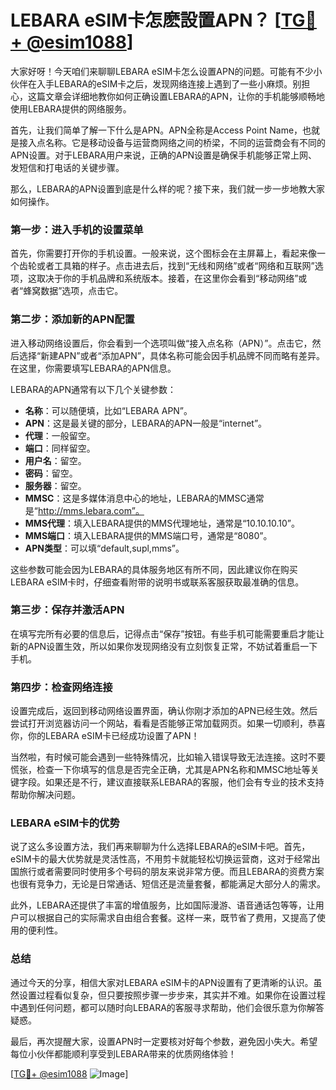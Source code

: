 # LEBARA eSIM卡怎麽設置APN？ [[TG💪+ @esim1088](https://t.me/s/esim1088)]

大家好呀！今天咱们来聊聊LEBARA eSIM卡怎么设置APN的问题。可能有不少小伙伴在入手LEBARA的eSIM卡之后，发现网络连接上遇到了一些小麻烦。别担心，这篇文章会详细地教你如何正确设置LEBARA的APN，让你的手机能够顺畅地使用LEBARA提供的网络服务。

首先，让我们简单了解一下什么是APN。APN全称是Access Point Name，也就是接入点名称。它是移动设备与运营商网络之间的桥梁，不同的运营商会有不同的APN设置。对于LEBARA用户来说，正确的APN设置是确保手机能够正常上网、发短信和打电话的关键步骤。

那么，LEBARA的APN设置到底是什么样的呢？接下来，我们就一步一步地教大家如何操作。

### **第一步：进入手机的设置菜单**

首先，你需要打开你的手机设置。一般来说，这个图标会在主屏幕上，看起来像一个齿轮或者工具箱的样子。点击进去后，找到“无线和网络”或者“网络和互联网”选项，这取决于你的手机品牌和系统版本。接着，在这里你会看到“移动网络”或者“蜂窝数据”选项，点击它。

### **第二步：添加新的APN配置**

进入移动网络设置后，你会看到一个选项叫做“接入点名称（APN）”。点击它，然后选择“新建APN”或者“添加APN”，具体名称可能会因手机品牌不同而略有差异。在这里，你需要填写LEBARA的APN信息。

LEBARA的APN通常有以下几个关键参数：

- **名称**：可以随便填，比如“LEBARA APN”。
- **APN**：这是最关键的部分，LEBARA的APN一般是“internet”。
- **代理**：一般留空。
- **端口**：同样留空。
- **用户名**：留空。
- **密码**：留空。
- **服务器**：留空。
- **MMSC**：这是多媒体消息中心的地址，LEBARA的MMSC通常是“http://mms.lebara.com”。
- **MMS代理**：填入LEBARA提供的MMS代理地址，通常是“10.10.10.10”。
- **MMS端口**：填入LEBARA提供的MMS端口号，通常是“8080”。
- **APN类型**：可以填“default,supl,mms”。

这些参数可能会因为LEBARA的具体服务地区有所不同，因此建议你在购买LEBARA eSIM卡时，仔细查看附带的说明书或联系客服获取最准确的信息。

### **第三步：保存并激活APN**

在填写完所有必要的信息后，记得点击“保存”按钮。有些手机可能需要重启才能让新的APN设置生效，所以如果你发现网络没有立刻恢复正常，不妨试着重启一下手机。

### **第四步：检查网络连接**

设置完成后，返回到移动网络设置界面，确认你刚才添加的APN已经生效。然后尝试打开浏览器访问一个网站，看看是否能够正常加载网页。如果一切顺利，恭喜你，你的LEBARA eSIM卡已经成功设置了APN！

当然啦，有时候可能会遇到一些特殊情况，比如输入错误导致无法连接。这时不要慌张，检查一下你填写的信息是否完全正确，尤其是APN名称和MMSC地址等关键字段。如果还是不行，建议直接联系LEBARA的客服，他们会有专业的技术支持帮助你解决问题。

### **LEBARA eSIM卡的优势**

说了这么多设置方法，我们再来聊聊为什么选择LEBARA的eSIM卡吧。首先，eSIM卡的最大优势就是灵活性高，不用剪卡就能轻松切换运营商，这对于经常出国旅行或者需要同时使用多个号码的朋友来说非常方便。而且LEBARA的资费方案也很有竞争力，无论是日常通话、短信还是流量套餐，都能满足大部分人的需求。

此外，LEBARA还提供了丰富的增值服务，比如国际漫游、语音通话包等等，让用户可以根据自己的实际需求自由组合套餐。这样一来，既节省了费用，又提高了使用的便利性。

### **总结**

通过今天的分享，相信大家对LEBARA eSIM卡的APN设置有了更清晰的认识。虽然设置过程看似复杂，但只要按照步骤一步步来，其实并不难。如果你在设置过程中遇到任何问题，都可以随时向LEBARA的客服寻求帮助，他们会很乐意为你解答疑惑。

最后，再次提醒大家，设置APN时一定要核对好每个参数，避免因小失大。希望每位小伙伴都能顺利享受到LEBARA带来的优质网络体验！

[[TG💪+ @esim1088](https://t.me/s/esim1088) ![Image](https://i.postimg.cc/4NQfJmqS/Snipaste-2025-05-13-00-14-12.png)]